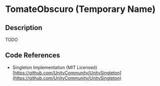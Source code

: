 # TomateObscuro (Temporary Name)

## Description

TODO

## Code References

- Singleton Implementation (MIT Licensed)
  [https://github.com/UnityCommunity/UnitySingleton](https://github.com/UnityCommunity/UnitySingleton)